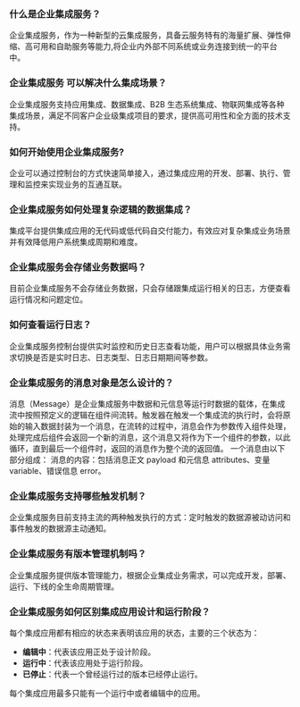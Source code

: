 ### 什么是企业集成服务？

企业集成服务，作为一种新型的云集成服务，具备云服务特有的海量扩展、弹性伸缩、高可用和自助服务等能力,将企业内外部不同系统或业务连接到统一的平台中。

### 企业集成服务 可以解决什么集成场景？

企业集成服务支持应用集成、数据集成、B2B 生态系统集成、物联网集成等各种集成场景，满足不同客户企业级集成项目的要求，提供高可用性和全方面的技术支持。

### 如何开始使用企业集成服务?

企业可以通过控制台的方式快速简单接入，通过集成应用的开发、部署、执行、管理和监控来实现业务的互通互联。

### 企业集成服务如何处理复杂逻辑的数据集成？

集成平台提供集成应用的无代码或低代码自交付能力，有效应对复杂集成业务场景并有效降低用户系统集成周期和难度。

###  企业集成服务会存储业务数据吗？

目前企业集成服务不会存储业务数据，只会存储跟集成运行相关的日志，方便查看运行情况和问题定位。

### 如何查看运行日志？

企业集成服务控制台提供实时监控和历史日志查看功能，用户可以根据具体业务需求切换是否是实时日志、日志类型、日志日期期间等参数。

###  企业集成服务的消息对象是怎么设计的？

消息（Message）是企业集成服务中数据和元信息等运行时数据的载体，在集成流中按照预定义的逻辑在组件间流转。触发器在触发一个集成流的执行时，会将原始的输入数据封装为一个消息，在流转的过程中，消息会作为参数传入组件处理，处理完成后组件会返回一个新的消息，这个消息又将作为下一个组件的参数，以此循环，直到最后一个组件时，返回的消息作为整个流的返回值。
一个消息由以下部分组成：
消息的内容：包括消息正文 payload 和元信息 attributes、变量 variable、错误信息 error。

### 企业集成服务支持哪些触发机制？

企业集成服务目前支持主流的两种触发执行的方式：定时触发的数据源被动访问和事件触发的数据源主动通知。

### 企业集成服务有版本管理机制吗？

企业集成服务提供版本管理能力，根据企业集成业务需求，可以完成开发，部署、运行、下线的全生命周期管理。

### 企业集成服务如何区别集成应用设计和运行阶段？

每个集成应用都有相应的状态来表明该应用的状态，主要的三个状态为：
- **编辑中**：代表该应用正处于设计阶段。
- **运行中**：代表该应用处于运行阶段。
- **已停止**：代表一个曾经运行过的版本已经停止运行。

每个集成应用最多只能有一个运行中或者编辑中的应用。



